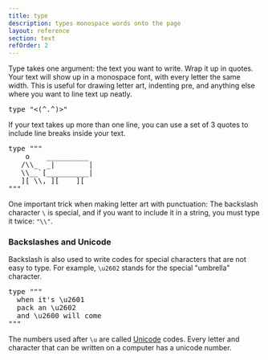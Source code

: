 ```yaml
---
title: type
description: types monospace words onto the page
layout: reference
section: text
refOrder: 2
---
```


Type takes one argument: the text you want to write.
Wrap it up in quotes. Your text will show up in a monospace font,
with every letter the same width. This is useful for drawing letter
art, indenting pre, and anything else where you want to line
text up neatly.

<pre class="jumbo" data-before='write "happy cat!"'>type <span data-dfn="text">"<(^.^)>"</span></pre>

If your text takes up more than one line, you can use a set of 3
quotes to include line breaks inside your text.

<pre default class="jumbo">
type """
    o    __________
   /\\_  _|        |
   \\__`[__________|
   ][ \\, ][    ][
"""
</pre>

One important trick when making letter art with punctuation:
The backslash character `\` is special, and if you want to include
it in a string, you must type it twice: `"\\"`.

<h3>Backslashes and Unicode</h3>

Backslash is also used to write codes for special characters that
are not easy to type.  For example, `\u2602` stands for the
special "umbrella" character.

<pre default class="jumbo">
type """
  when it's \u2601
  pack an \u2602
  and \u2600 will come
"""
</pre>

The numbers used after `\u` are called
<a href="http://www.unicode.org/charts/">Unicode</a> codes.
Every letter and character that can be written on a
computer has a unicode number.
